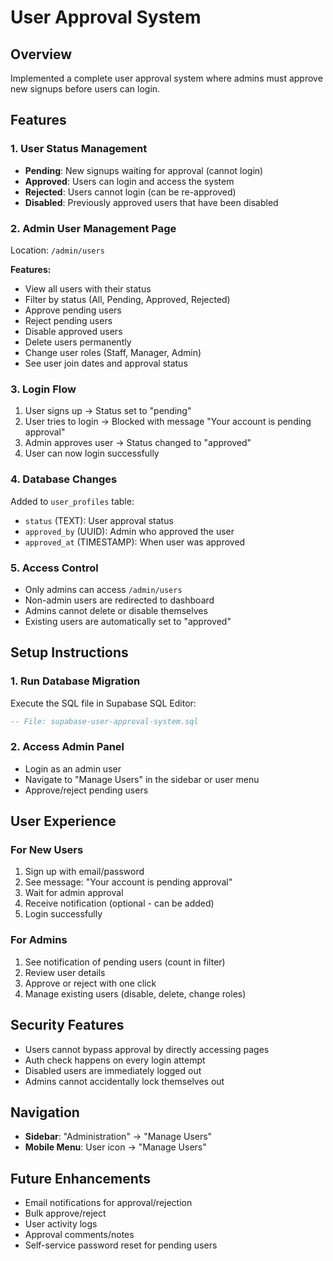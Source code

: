 # User Approval System

## Overview
Implemented a complete user approval system where admins must approve new signups before users can login.

## Features

### 1. User Status Management
- **Pending**: New signups waiting for approval (cannot login)
- **Approved**: Users can login and access the system
- **Rejected**: Users cannot login (can be re-approved)
- **Disabled**: Previously approved users that have been disabled

### 2. Admin User Management Page
Location: `/admin/users`

**Features:**
- View all users with their status
- Filter by status (All, Pending, Approved, Rejected)
- Approve pending users
- Reject pending users
- Disable approved users
- Delete users permanently
- Change user roles (Staff, Manager, Admin)
- See user join dates and approval status

### 3. Login Flow
1. User signs up → Status set to "pending"
2. User tries to login → Blocked with message "Your account is pending approval"
3. Admin approves user → Status changed to "approved"
4. User can now login successfully

### 4. Database Changes
Added to `user_profiles` table:
- `status` (TEXT): User approval status
- `approved_by` (UUID): Admin who approved the user
- `approved_at` (TIMESTAMP): When user was approved

### 5. Access Control
- Only admins can access `/admin/users`
- Non-admin users are redirected to dashboard
- Admins cannot delete or disable themselves
- Existing users are automatically set to "approved"

## Setup Instructions

### 1. Run Database Migration
Execute the SQL file in Supabase SQL Editor:
```sql
-- File: supabase-user-approval-system.sql
```

### 2. Access Admin Panel
- Login as an admin user
- Navigate to "Manage Users" in the sidebar or user menu
- Approve/reject pending users

## User Experience

### For New Users
1. Sign up with email/password
2. See message: "Your account is pending approval"
3. Wait for admin approval
4. Receive notification (optional - can be added)
5. Login successfully

### For Admins
1. See notification of pending users (count in filter)
2. Review user details
3. Approve or reject with one click
4. Manage existing users (disable, delete, change roles)

## Security Features
- Users cannot bypass approval by directly accessing pages
- Auth check happens on every login attempt
- Disabled users are immediately logged out
- Admins cannot accidentally lock themselves out

## Navigation
- **Sidebar**: "Administration" → "Manage Users"
- **Mobile Menu**: User icon → "Manage Users"

## Future Enhancements
- Email notifications for approval/rejection
- Bulk approve/reject
- User activity logs
- Approval comments/notes
- Self-service password reset for pending users
